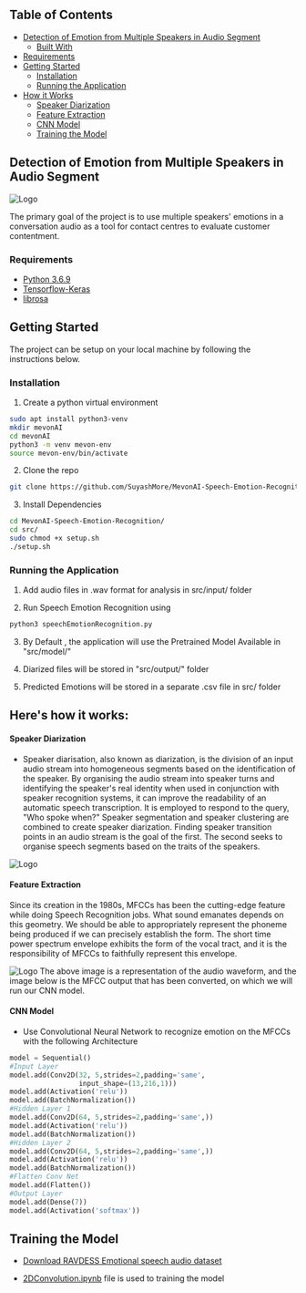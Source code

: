 <!-- TABLE OF CONTENTS -->
## Table of Contents

* [Detection of Emotion from Multiple Speakers in Audio Segment](#detection-of-emotion-from-multiple-speakers-in-audio-segment)
  * [Built With](#built-with)
* [Requirements](#requirements)
* [Getting Started](#getting-started)
  * [Installation](#installation)
  * [Running the Application](#Running-the-Application)
* [How it Works](#Here's-how-it-works)
  * [Speaker Diarization](#Speaker-Diarization)
  * [Feature Extraction](#Feature-Extraction)
  * [CNN Model](#CNN-Model)
  * [Training the Model](#Training-the-Model)

<!-- ABOUT THE PROJECT -->
## Detection of Emotion from Multiple Speakers in Audio Segment

<img src="https://i.imgur.com/xaY8Izs.png" alt="Logo">

The primary goal of the project is to use multiple speakers' emotions in a conversation audio as a tool for contact centres to evaluate customer contentment.

### Requirements

* [Python 3.6.9](https://www.python.org/downloads/release/python-369/) 
* [Tensorflow-Keras](https://www.tensorflow.org/guide/keras/functional)
* [librosa](https://github.com/librosa/librosa)


<!-- GETTING STARTED -->
## Getting Started
The project can be setup on your local machine by following the instructions below.


### Installation
1. Create a python virtual environment
```sh
sudo apt install python3-venv
mkdir mevonAI
cd mevonAI
python3 -m venv mevon-env
source mevon-env/bin/activate
```
2. Clone the repo 
```sh
git clone https://github.com/SuyashMore/MevonAI-Speech-Emotion-Recognition.git
```
3. Install Dependencies
```sh
cd MevonAI-Speech-Emotion-Recognition/
cd src/
sudo chmod +x setup.sh
./setup.sh
```

### Running the Application

1. Add audio files in .wav format for analysis in src/input/ folder

2. Run Speech Emotion Recognition using 
```sh
python3 speechEmotionRecognition.py
```
3. By Default , the application will use the Pretrained Model Available in "src/model/"

4. Diarized files will be stored in "src/output/" folder

5. Predicted Emotions will be stored in a separate .csv file in src/ folder


## Here's how it works:

#### Speaker Diarization
* Speaker diarisation, also known as diarization, is the division of an input audio stream into homogeneous segments based on the identification of the speaker. By organising the audio stream into speaker turns and identifying the speaker's real identity when used in conjunction with speaker recognition systems, it can improve the readability of an automatic speech transcription. It is employed to respond to the query, "Who spoke when?" Speaker segmentation and speaker clustering are combined to create speaker diarization. Finding speaker transition points in an audio stream is the goal of the first. The second seeks to organise speech segments based on the traits of the speakers.

<img src="https://github.com/taylorlu/Speaker-Diarization/raw/master/resources/diarization.gif" alt="Logo">


#### Feature Extraction
Since its creation in the 1980s, MFCCs has been the cutting-edge feature while doing Speech Recognition jobs. What sound emanates depends on this geometry. We should be able to appropriately represent the phoneme being produced if we can precisely establish the form. The short time power spectrum envelope exhibits the form of the vocal tract, and it is the responsibility of MFCCs to faithfully represent this envelope.

<img src="https://i.imgur.com/UANHXoU.png" alt="Logo">
The above image is a representation of the audio waveform, and the image below is the MFCC output that has been converted, on which we will run our CNN model.


#### CNN Model
* Use Convolutional Neural Network to recognize emotion on the MFCCs with the following Architecture
```python
model = Sequential()
#Input Layer
model.add(Conv2D(32, 5,strides=2,padding='same',
                 input_shape=(13,216,1)))
model.add(Activation('relu'))
model.add(BatchNormalization())
#Hidden Layer 1
model.add(Conv2D(64, 5,strides=2,padding='same',))
model.add(Activation('relu'))
model.add(BatchNormalization())
#Hidden Layer 2
model.add(Conv2D(64, 5,strides=2,padding='same',))
model.add(Activation('relu'))
model.add(BatchNormalization())
#Flatten Conv Net
model.add(Flatten())
#Output Layer
model.add(Dense(7))
model.add(Activation('softmax'))
```





<!-- USAGE EXAMPLES -->
## Training the Model

* [Download RAVDESS Emotional speech audio dataset ](https://www.kaggle.com/uwrfkaggler/ravdess-emotional-speech-audio)

* [2DConvolution.ipynb](https://github.com/SuyashMore/MevonAI-Speech-Emotion-Recognition/blob/master/src/notebooks/2D_Convolution.ipynb) file is used to training the model

